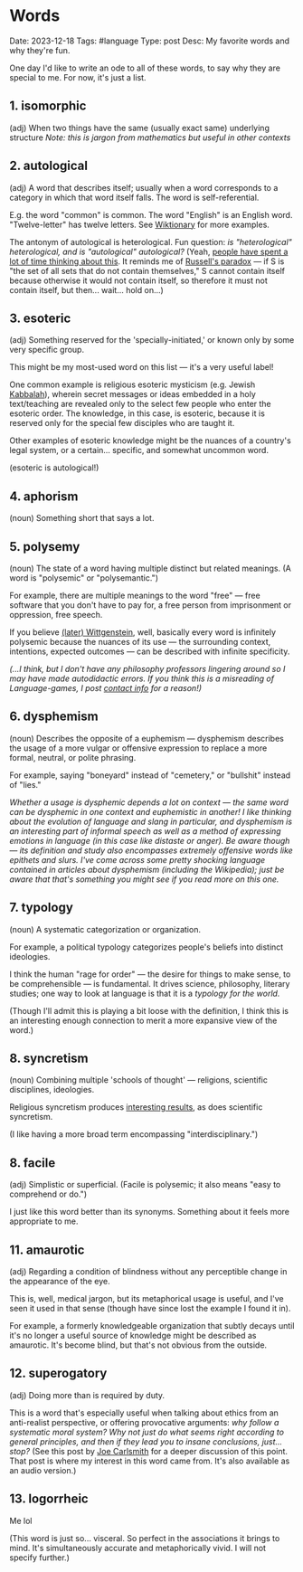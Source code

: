 # Words
Date: 2023-12-18
Tags: #language
Type: post
Desc: My favorite words and why they're fun.

One day I'd like to write an ode to all of these words, to say why they are special to me. For now, it's just a list.

## 1. **isomorphic**

(adj) When two things have the same (usually exact same) underlying structure
*Note: this is jargon from mathematics but useful in other contexts*

## 2. **autological**

(adj) A word that describes itself; usually when a word corresponds to a category in which that word itself falls. The word is self-referential.

E.g. the word "common" is common. The word "English" is an English word. "Twelve-letter" has twelve letters. See [Wiktionary](https://en.wiktionary.org/wiki/Appendix:English_autological_terms) for more examples.

The antonym of autological is heterological. Fun question: *is "heterological" heterological, and is "autological" autological?* (Yeah, [people have spent a lot of time thinking about this](https://en.wikipedia.org/wiki/Grelling%E2%80%93Nelson_paradox). It reminds me of [Russell's paradox](https://en.wikipedia.org/wiki/Russell's_paradox) — if S is "the set of all sets that do not contain themselves," S cannot contain itself because otherwise it would not contain itself, so therefore it must not contain itself, but then... wait... hold on...)

## 3. **esoteric**

(adj) Something reserved for the 'specially-initiated,' or known only by some very specific group. 

This might be my most-used word on this list — it's a very useful label!

One common example is religious esoteric mysticism (e.g. Jewish [Kabbalah](https://en.wikipedia.org/wiki/Kabbalah)), wherein secret messages or ideas embedded in a holy text/teaching are revealed only to the select few people who enter the esoteric order. The knowledge, in this case, is esoteric, because it is reserved only for the special few disciples who are taught it.

Other examples of esoteric knowledge might be the nuances of a country's legal system, or a certain... specific, and somewhat uncommon word.

(esoteric is autological!)

## 4. **aphorism**

(noun) Something short that says a lot. 

## 5. **polysemy**

(noun) The state of a word having multiple distinct but related meanings. (A word is "polysemic" or "polysemantic.")

For example, there are multiple meanings to the word "free" — free software that you don't have to pay for, a free person from imprisonment or oppression, free speech.

If you believe [(later) Wittgenstein](https://en.wikipedia.org/wiki/Language_game_(philosophy)), well, basically every word is infinitely polysemic because the nuances of its use — the surrounding context, intentions, expected outcomes — can be described with infinite specificity.

*(...I think, but I don't have any philosophy professors lingering around so I may have made autodidactic errors. If you think this is a misreading of Language-games, I post [contact info](https://logangraves.com/identities) for a reason!)* 

## 6. **dysphemism**

(noun) Describes the opposite of a euphemism — dysphemism describes the usage of a more vulgar or offensive expression to replace a more formal, neutral, or polite phrasing.

For example, saying "boneyard" instead of "cemetery," or "bullshit" instead of "lies."

*Whether a usage is dysphemic depends a lot on context — the same word can be dysphemic in one context and euphemistic in another! I like thinking about the evolution of language and slang in particular, and dysphemism is an interesting part of informal speech as well as a method of expressing emotions in language (in this case like distaste or anger). Be aware though — its definition and study also encompasses extremely offensive words like epithets and slurs. I've come across some pretty shocking language contained in articles about dysphemism (including the Wikipedia); just be aware that that's something you might see if you read more on this one.*

## 7. **typology**

(noun) A systematic categorization or organization. 

For example, a political typology categorizes people's beliefs into distinct ideologies. 

I think the human "rage for order" — the desire for things to make sense, to be comprehensible — is fundamental. It drives science, philosophy, literary studies; one way to look at language is that it is a *typology for the world.* 

(Though I'll admit this is playing a bit loose with the definition, I think this is an interesting enough connection to merit a more expansive view of the word.)

## 8. **syncretism**

(noun) Combining multiple 'schools of thought' — religions, scientific disciplines, ideologies.

Religious syncretism produces [interesting results](https://en.wikipedia.org/wiki/Religious_syncretism), as does scientific syncretism.

(I like having a more broad term encompassing "interdisciplinary.")

## 8. **facile**

(adj) Simplistic or superficial. (Facile is polysemic; it also means "easy to comprehend or do.")

I just like this word better than its synonyms. Something about it feels more appropriate to me.

## 11. **amaurotic**

(adj) Regarding a condition of blindness without any perceptible change in the appearance of the eye.

This is, well, medical jargon, but its metaphorical usage is useful, and I've seen it used in that sense (though have since lost the example I found it in).

For example, a formerly knowledgeable organization that subtly decays until it's no longer a useful source of knowledge might be described as amaurotic. It's become blind, but that's not obvious from the outside.

## 12. **superogatory**

(adj) Doing more than is required by duty. 

This is a word that's especially useful when talking about ethics from an anti-realist perspective, or offering provocative arguments: *why follow a systematic moral system?* *Why not just do what seems right according to general principles, and then if they lead you to insane conclusions, just... stop?* (See this post by [Joe Carlsmith](https://joecarlsmith.com/2023/02/16/why-should-ethical-anti-realists-do-ethics/) for a deeper discussion of this point. That post is where my interest in this word came from. It's also available as an audio version.)

## 13. **logorrheic**

Me lol

(This word is just so... visceral. So perfect in the associations it brings to mind. It's simultaneously accurate and metaphorically vivid. I will not specify further.)